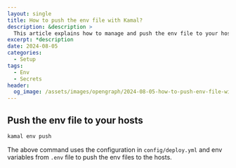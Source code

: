 ```yaml
---
layout: single
title: How to push the env file with Kamal?
description: &description >
  This article explains how to manage and push the env file to your hosts with kamal.
excerpt: *description
date: 2024-08-05
categories:
  - Setup
tags:
  - Env
  - Secrets
header:
  og_image: /assets/images/opengraph/2024-08-05-how-to-push-env-file-with-kamal.png
---
```


## Push the env file to your hosts

```bash
kamal env push
```

The above command uses the configuration in `config/deploy.yml` and env variables from `.env` file to push the env files to the hosts.
